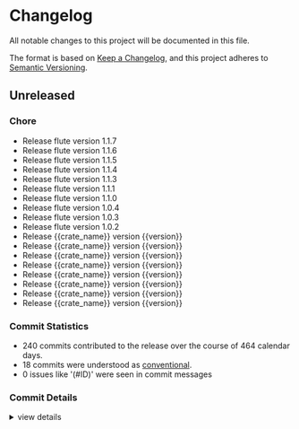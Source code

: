 # Changelog

All notable changes to this project will be documented in this file.

The format is based on [Keep a Changelog](https://keepachangelog.com/en/1.0.0/),
and this project adheres to [Semantic Versioning](https://semver.org/spec/v2.0.0.html).

## Unreleased

### Chore

 - <csr-id-14bd095a9f1f9e48e565e01781897741599e7ff5/> Release flute version 1.1.7
 - <csr-id-8e9263bcb7f92b27e63ecf270f28cc3534ac04a8/> Release flute version 1.1.6
 - <csr-id-17a085017d754128958d708c2b5a8e6f24bad4ca/> Release flute version 1.1.5
 - <csr-id-d676b05a14b6817d023f5ae61e5f83b8f5a13c00/> Release flute version 1.1.4
 - <csr-id-546ee5ae76b5ebb661b4db29c5a58458b0c663d7/> Release flute version 1.1.3
 - <csr-id-b9362271956991c2cce617ddfc3cccd394b20c90/> Release flute version 1.1.1
 - <csr-id-aa99ae6ab25c54ec71b3d5dae67b362b2212e191/> Release flute version 1.1.0
 - <csr-id-82246ab5a3c396b460842e2c4c7cf64610cc9a9e/> Release flute version 1.0.4
 - <csr-id-5990ecbea3c0c5d0c1b0e3712f981a05e25435a7/> Release flute version 1.0.3
 - <csr-id-c12f73094a909c7fc9f16bfd9365ba230acb2984/> Release flute version 1.0.2
 - <csr-id-4c9f024f3331c3a09b94f4264259338bbbb023ab/> Release {{crate_name}} version {{version}}
 - <csr-id-5d082392ae2f7daecd6abd913a93bd97abb5eef4/> Release {{crate_name}} version {{version}}
 - <csr-id-2714bf48117c907cebe5af39d81e40b8445e5ce3/> Release {{crate_name}} version {{version}}
 - <csr-id-59e59ef9e48cbd415bec75a8164ef348ea393d21/> Release {{crate_name}} version {{version}}
 - <csr-id-7d2a059290b8914f1004ac6253b7d1c5532a7686/> Release {{crate_name}} version {{version}}
 - <csr-id-40b082d9cda70b1aa3638dfff55d73e9eea2738e/> Release {{crate_name}} version {{version}}
 - <csr-id-2c751f136b73bafa780846cd534fbb846074f189/> Release {{crate_name}} version {{version}}
 - <csr-id-d07ab4a9d81c6cbe376ed9acdcafd0536ae5b588/> Release {{crate_name}} version {{version}}

### Commit Statistics

<csr-read-only-do-not-edit/>

 - 240 commits contributed to the release over the course of 464 calendar days.
 - 18 commits were understood as [conventional](https://www.conventionalcommits.org).
 - 0 issues like '(#ID)' were seen in commit messages

### Commit Details

<csr-read-only-do-not-edit/>

<details><summary>view details</summary>

 * **Uncategorized**
    - Create release ([`561d358`](https://github.com/ypo/flute/commit/561d358e74bf7f5d90637e93e2f9a0887ce3b49b))
    - Fix action name ([`301578e`](https://github.com/ypo/flute/commit/301578e9b5860e545405ad0b2ba008fcfdeaa576))
    - Create release action ([`1e1e16b`](https://github.com/ypo/flute/commit/1e1e16bd2ff2f1c22ed39f72b64a607b30e6af51))
    - Move to Raptorq 2.0 WARNING: encoding packets generated with raptorq < 2.0 cannot be decoded by the new version and vice-versa. ([`ec78606`](https://github.com/ypo/flute/commit/ec78606126bb104ebb04c56cd7f7734f8a30bfc2))
    - Merge pull request #21 from ypo/release/flute/1.1.7 ([`0ae476f`](https://github.com/ypo/flute/commit/0ae476f6f9386f38420881fc5b97aa5042d83605))
    - Release flute version 1.1.7 ([`14bd095`](https://github.com/ypo/flute/commit/14bd095a9f1f9e48e565e01781897741599e7ff5))
    - Fix nb_transfers missing ([`50c9203`](https://github.com/ypo/flute/commit/50c920345f0136db8ed8883f2bd87becfe01b3a2))
    - Check if there is an FDT waiting in the queue before checking if the current is expired ([`5f6c9a1`](https://github.com/ypo/flute/commit/5f6c9a1321c8ed49e4e39a75680ff785b2d0a6d5))
    - API Documentation ([`695806c`](https://github.com/ypo/flute/commit/695806c5d25af35fbd2f0dfec905474ae0d806c9))
    - Update README ([`a8f138f`](https://github.com/ypo/flute/commit/a8f138f0d32d7614af273f7c0b9de32a071abe52))
    - Merge branch 'main' of github.com:ypo/flute ([`b12de62`](https://github.com/ypo/flute/commit/b12de6272bcfabd9c22be5b4e02aa759cca91b8f))
    - Improve documentation ([`9a3f16b`](https://github.com/ypo/flute/commit/9a3f16b7eb69235c120b7c14302532658fb965ad))
    - Merge pull request #20 from ypo/release/flute/1.1.6 ([`c659a8f`](https://github.com/ypo/flute/commit/c659a8f55b5b298b8c26d91801bcab0497034540))
    - Release flute version 1.1.6 ([`8e9263b`](https://github.com/ypo/flute/commit/8e9263bcb7f92b27e63ecf270f28cc3534ac04a8))
    - Update pkg version ([`d4b122c`](https://github.com/ypo/flute/commit/d4b122c04a1ae033350dca216474d2e9b09526b6))
    - Update pkg version ([`9ba6b6f`](https://github.com/ypo/flute/commit/9ba6b6f53e1e14a2727c16e9e8aaec5f01d663b6))
    - Possibility to limit the amount of memory allocated to receive an object ([`43127dd`](https://github.com/ypo/flute/commit/43127dd67e555568787ec4dba2be573ca791c18a))
    - Replace assert! with debug_assert ([`98b5db7`](https://github.com/ypo/flute/commit/98b5db7811808c71135529cba95e66cf25c2a94a))
    - Merge branch 'main' of github.com:ypo/flute ([`d49d68c`](https://github.com/ypo/flute/commit/d49d68c8bdfea566e1fdbbddcc645b1662135687))
    - Fix workflows ([`bae5d43`](https://github.com/ypo/flute/commit/bae5d43bad49d521541b66f940984b591708283e))
    - Merge pull request #19 from ypo/release/flute/1.1.5 ([`89b24ad`](https://github.com/ypo/flute/commit/89b24ad67f9ca4da9f73e0b3bb0e510b989c1270))
    - Release flute version 1.1.5 ([`17a0850`](https://github.com/ypo/flute/commit/17a085017d754128958d708c2b5a8e6f24bad4ca))
    - Expose LCT Header to python ([`c3ed23e`](https://github.com/ypo/flute/commit/c3ed23ec553fed3bd91319de1b370b7fc56ba8ba))
    - Fix rust workglow ([`e6eae11`](https://github.com/ypo/flute/commit/e6eae11f4d1c99a24ad59d8c75281fb1cd23284e))
    - Get_type is unused ([`34f05f4`](https://github.com/ypo/flute/commit/34f05f49cbf24a9b48344b95635aa8b2a92ead65))
    - Call apt update before install ([`f85338e`](https://github.com/ypo/flute/commit/f85338e4602a293ce69516fea144239ef00a2a77))
    - Merge branch 'main' of github.com:ypo/flute ([`d944d3e`](https://github.com/ypo/flute/commit/d944d3ebab516d0b1e4d1e2ec3acf6739c005474))
    - Expose ALC + LCT Core function to API ([`80eb877`](https://github.com/ypo/flute/commit/80eb877be08c8fc8caf71b59eeb90e4ab07c38e7))
    - Improve received object cache ([`6274fb1`](https://github.com/ypo/flute/commit/6274fb1bfb0f3d85ce2bdee33cc98c8ce9435b8e))
    - Fix remove object from FDT ([`fac9061`](https://github.com/ypo/flute/commit/fac90615be1023a03f6a1870a5f82be784b67a93))
    - Merge pull request #18 from ypo/release/flute/1.1.4 ([`5930471`](https://github.com/ypo/flute/commit/59304718b4eb0873f9fe9c4bcfbb12e108e20dba))
    - Add priority queue test ([`c5bc559`](https://github.com/ypo/flute/commit/c5bc559907b4b39cbce325eeabf2336a39b9fde6))
    - Release flute version 1.1.4 ([`d676b05`](https://github.com/ypo/flute/commit/d676b05a14b6817d023f5ae61e5f83b8f5a13c00))
    - Fix example from documentation ([`5eb5842`](https://github.com/ypo/flute/commit/5eb5842e57ba86a6f406e915a4e2a757094b30f1))
    - Fix code block in README ([`cfe09cd`](https://github.com/ypo/flute/commit/cfe09cdf673f189320a9062c111dbbe3ca219f8e))
    - Update README ([`f43d0fa`](https://github.com/ypo/flute/commit/f43d0fa39ea7316427cfed31f9bd59be1a8138db))
    - Merge branch 'main' of github.com:ypo/flute ([`ab174f8`](https://github.com/ypo/flute/commit/ab174f8e4c590786847642d203cf4aa30e05c72e))
    - Add file into priority queues ([`ad605a5`](https://github.com/ypo/flute/commit/ad605a585afd6d9a1d766875a13a43d5b6b60767))
    - Merge pull request #17 from ypo/release/flute/1.1.3 ([`c4e9015`](https://github.com/ypo/flute/commit/c4e9015364cece0ec6aab2d84614b0be393d3438))
    - Release flute version 1.1.3 ([`546ee5a`](https://github.com/ypo/flute/commit/546ee5ae76b5ebb661b4db29c5a58458b0c663d7))
    - Support File large transfer without storing in RAM, API to get list of objects in FDT, provide MD5 in Object Writer ([`329ebeb`](https://github.com/ypo/flute/commit/329ebeb6ee9ff1575ca131d861de3121fb5c52d9))
    - Check ptr ([`72e48b5`](https://github.com/ypo/flute/commit/72e48b5669d4f60a45963d7aff360936f3b7b26f))
    - Udpate README ([`456f35e`](https://github.com/ypo/flute/commit/456f35e918ccf7f0aa75d8c81e57399ce8899167))
    - Update pkg version ([`e0d79a5`](https://github.com/ypo/flute/commit/e0d79a5792312553afa9f7b3b507da400c6c6655))
    - Update README ([`5eed052`](https://github.com/ypo/flute/commit/5eed052eb9f7e9ec9666b8d81e2a49816f660286))
    - Merge pull request #15 from ypo/release/flute/1.1.1 ([`d8cd879`](https://github.com/ypo/flute/commit/d8cd879cb7a2129e3e423fc49884572f25ef31e3))
    - Release flute version 1.1.1 ([`b936227`](https://github.com/ypo/flute/commit/b9362271956991c2cce617ddfc3cccd394b20c90))
    - Merge branch 'main' of github.com:ypo/flute ([`75fe68a`](https://github.com/ypo/flute/commit/75fe68a78a4dbd65a3fc23db8c1920938d4fcbca))
    - API to convert FDT to xml ([`0680c5b`](https://github.com/ypo/flute/commit/0680c5b52a0d4f0fef5fd14490a99b42666dd93d))
    - Fix FDT namespace ([`14a18a5`](https://github.com/ypo/flute/commit/14a18a5e314c73bbda84f2b1b83b371417ab5cca))
    - Merge pull request #14 from ypo/release/flute/1.1.0 ([`9fd7e57`](https://github.com/ypo/flute/commit/9fd7e57eefce3418b50998f4e25007bbdcea6e0e))
    - Release flute version 1.1.0 ([`aa99ae6`](https://github.com/ypo/flute/commit/aa99ae6ab25c54ec71b3d5dae67b362b2212e191))
    - Install libxml2-utils in workflow ([`3bb9771`](https://github.com/ypo/flute/commit/3bb9771927a0235a9c166c22a5d8208d0af54165))
    - Fix sudo not found ([`165ba3f`](https://github.com/ypo/flute/commit/165ba3f0c31ab5b264f46fea1e5e0d7863b12ed7))
    - Install libxml2-utils in workflow ([`7ca9954`](https://github.com/ypo/flute/commit/7ca995431261bda346551e5525cc8bb54858d06a))
    - Install libxml2-utils in workflow ([`9ac8094`](https://github.com/ypo/flute/commit/9ac809488130bcd6490fc21b4d7df8b5ae0fba23))
    - Disable windows build ([`bcb3e4b`](https://github.com/ypo/flute/commit/bcb3e4b0ee27172b94f33318ab276118ca1bec7e))
    - Move UDPEndpoint to core, re-write scheme-specific structure, add new configuration options ([`0ea7179`](https://github.com/ypo/flute/commit/0ea717957e39908027767cf5978678179ca88c3d))
    - Merge branch 'main' of github.com:ypo/flute ([`842a3d4`](https://github.com/ypo/flute/commit/842a3d400deceef233c51261aac6bdd936cb38be))
    - Opentelemetry feature ([`b04e46e`](https://github.com/ypo/flute/commit/b04e46e2c15f03896fd8eb8f56dea1a0934b8335))
    - Cache multiple FDTs ([`9bcf5f6`](https://github.com/ypo/flute/commit/9bcf5f6729bac9b9145f951cd69f42f237c84937))
    - Merge pull request #13 from ypo/release/flute/1.0.4 ([`9d932ab`](https://github.com/ypo/flute/commit/9d932abc282546709b07c14cdac250b18c49fa91))
    - Release flute version 1.0.4 ([`82246ab`](https://github.com/ypo/flute/commit/82246ab5a3c396b460842e2c4c7cf64610cc9a9e))
    - Clarification in python example #12 ([`cb1d502`](https://github.com/ypo/flute/commit/cb1d502ae76a2fdfdc1f8a7e67f805357d6d1fc2))
    - Update FDT schema based on 3GPP TS 26.346 release 17 ([`a9749d7`](https://github.com/ypo/flute/commit/a9749d7fc320d54590238c3bd9a784108624dfa1))
    - Merge branch 'main' of github.com:ypo/flute ([`293cd90`](https://github.com/ypo/flute/commit/293cd90947a65ba65c2935e93f840b9ed8966d03))
    - Fix Python example #12 ([`c049211`](https://github.com/ypo/flute/commit/c049211e768cee1cfead5f86d462c7380e64a4e7))
    - Merge pull request #11 from ypo/release/flute/1.0.3 ([`7e77316`](https://github.com/ypo/flute/commit/7e77316cce906ba739f481ad780e61999fceadd0))
    - Release flute version 1.0.3 ([`5990ecb`](https://github.com/ypo/flute/commit/5990ecbea3c0c5d0c1b0e3712f981a05e25435a7))
    - Disable windows build ([`8e318c1`](https://github.com/ypo/flute/commit/8e318c1d04b7c51353624f1602a79bea38db9583))
    - Stop the FLUTE session when a close-session packet is received ([`398b940`](https://github.com/ypo/flute/commit/398b940cc99f0af223aec3e18b076cd5646f4be7))
    - Config paramters for the TOI ([`3a8f053`](https://github.com/ypo/flute/commit/3a8f0537a94157cdf71ab8957094d28890651102))
    - Export missing core functions ([`f310797`](https://github.com/ypo/flute/commit/f310797f8d5302fc008a04763509e5529d470fa4))
    - Fix invalid value 'Xml' ([`cb599ee`](https://github.com/ypo/flute/commit/cb599eeb0e2aaaab8b165acc8a02571ce050c2e7))
    - Fix session close flag ([`126725e`](https://github.com/ypo/flute/commit/126725e2e589de8e74622973cbeaffddf0bfd040))
    - Merge pull request #10 from ypo/release/flute/1.0.2 ([`2534522`](https://github.com/ypo/flute/commit/253452203d085927c8accc89b076cdad46182616))
    - Release flute version 1.0.2 ([`c12f730`](https://github.com/ypo/flute/commit/c12f73094a909c7fc9f16bfd9365ba230acb2984))
    - X86 not supported ([`17b6e32`](https://github.com/ypo/flute/commit/17b6e3225078eea54065aae3b397b250bd418064))
    - Windows release #9 ([`babef90`](https://github.com/ypo/flute/commit/babef907f742b0b1706af59eea8425190d01c40d))
    - Fix FDT ID mask ([`61fc0ee`](https://github.com/ypo/flute/commit/61fc0ee1c26bdadc583ea5ce93ccaaf8bf1c2964))
    - Linux release for others python versions #9 ([`02a5e0c`](https://github.com/ypo/flute/commit/02a5e0c34f471c8dcb551c786e72246ece1c8e92))
    - Merge pull request #8 from ypo/release/flute/1.0.1 ([`8cb14cb`](https://github.com/ypo/flute/commit/8cb14cb5d31893afb0c89909ad01e50b41d6c36a))
    - Release {{crate_name}} version {{version}} ([`4c9f024`](https://github.com/ypo/flute/commit/4c9f024f3331c3a09b94f4264259338bbbb023ab))
    - Merge branch 'main' of github.com:ypo/flute ([`6be6265`](https://github.com/ypo/flute/commit/6be6265f9fab37f9d5d5cc742517364dc636a19b))
    - Use FIFO instead of vector to store objects in the FDT ([`f9553ab`](https://github.com/ypo/flute/commit/f9553abb4864ed0d3a5f810bb0a72c2481456d43))
    - Fix 16bit  mask ([`263ae9c`](https://github.com/ypo/flute/commit/263ae9c2370f113932e3e4c8414b089289f99f40))
    - Merge pull request #7 from ypo/release/flute/1.0.0 ([`fcb9736`](https://github.com/ypo/flute/commit/fcb9736e435c97b5a4f8fdd37114217dc3ca4b3b))
    - Release {{crate_name}} version {{version}} ([`5d08239`](https://github.com/ypo/flute/commit/5d082392ae2f7daecd6abd913a93bd97abb5eef4))
    - Move to pyo3 0.19 ([`8bd6168`](https://github.com/ypo/flute/commit/8bd616832e0c091befe25f6e717575276202e2ea))
    - Fix python tests ([`db0fba4`](https://github.com/ypo/flute/commit/db0fba4b835ee9daa792719f8889dca24d59564c))
    - Prepare for version 1.0 ([`0e4049a`](https://github.com/ypo/flute/commit/0e4049a55aaef7cf691d36bfb9adfdfcb570e998))
    - Fix Sender Current Time ([`9a2bf89`](https://github.com/ypo/flute/commit/9a2bf89b10b046247b40ba50808a923892af5d80))
    - Merge pull request #6 from ypo/release/flute/0.7.1 ([`1cfb984`](https://github.com/ypo/flute/commit/1cfb984f0365065798c024ceb1a2cc4332ef12cf))
    - Release {{crate_name}} version {{version}} ([`2714bf4`](https://github.com/ypo/flute/commit/2714bf48117c907cebe5af39d81e40b8445e5ce3))
    - Make xsi optional ([`d91c805`](https://github.com/ypo/flute/commit/d91c8055ff3fb5cc5257f0177f41927f035609b7))
    - Use content-length if transfer-length is not defined ([`f5b74d3`](https://github.com/ypo/flute/commit/f5b74d329f990c22865f2344b945eab98dad58dd))
    - Fix get lct ext ([`c7b38be`](https://github.com/ypo/flute/commit/c7b38bec37d25f556feaf17d146e635d7dabfff2))
    - Merge pull request #5 from ypo/release/flute/0.7.0 ([`2076160`](https://github.com/ypo/flute/commit/2076160ccbd1cc369c26627ad5b1f234debf76b2))
    - Release {{crate_name}} version {{version}} ([`59e59ef`](https://github.com/ypo/flute/commit/59e59ef9e48cbd415bec75a8164ef348ea393d21))
    - Update README ([`c5b39e6`](https://github.com/ypo/flute/commit/c5b39e6dc52ffa3af46dc52c45ce2e8e623a47df))
    - Raptor code versioné ([`0607bba`](https://github.com/ypo/flute/commit/0607bba5259e6643e47b8894cbc00a631a4da234))
    - Raptor FEC ([`c6f7ab7`](https://github.com/ypo/flute/commit/c6f7ab7f4773416b4aeb7904a1c9be2dd34b3feb))
    - Fix link ([`17043f8`](https://github.com/ypo/flute/commit/17043f817a0b17db4b1a2dca2ae9fb643e28f460))
    - Add Raptor FEC ([`d177acc`](https://github.com/ypo/flute/commit/d177acc7e80b67cff3fef92fc74b04c4b6d531d0))
    - FEC Decoder ([`4264809`](https://github.com/ypo/flute/commit/4264809d6eb7d66b95b52773f893c9aa59f4333e))
    - Merge pull request #4 from ypo/release/flute/0.6.0 ([`bc87f01`](https://github.com/ypo/flute/commit/bc87f015c5e9286345f8f956dcec9e3b5e80a671))
    - Release {{crate_name}} version {{version}} ([`7d2a059`](https://github.com/ypo/flute/commit/7d2a059290b8914f1004ac6253b7d1c5532a7686))
    - Update readme ([`c6ac0f9`](https://github.com/ypo/flute/commit/c6ac0f901fecb080f9cb5168c8cc5cfd5f5e89ad))
    - Re-architecture src ([`776d389`](https://github.com/ypo/flute/commit/776d389025928a07f63e516ab3a533abd4348715))
    - Test the transmission with different FEC parameter for FDT and Object ([`a50b1f7`](https://github.com/ypo/flute/commit/a50b1f7f7550c11513c0cb6caa0713a5ae7fbd3d))
    - Transfer and Receive empty files ([`762f9a7`](https://github.com/ypo/flute/commit/762f9a7dbab42bc41ee87a5acce9297aa4c11802))
    - Ringbuffer unittest coverage ([`7e1a59e`](https://github.com/ypo/flute/commit/7e1a59e0ef6f31915a2759153f70479df275dd1e))
    - Update readme ([`8a50d47`](https://github.com/ypo/flute/commit/8a50d4776fc144c9b1ecc6f9476273ab17e8eefa))
    - Ring buffer unit tests ([`9d8cf18`](https://github.com/ypo/flute/commit/9d8cf1877759cd370b5859edd736d1e781f581b4))
    - Coverage CI ([`c5a3d72`](https://github.com/ypo/flute/commit/c5a3d72e03cf27f45bf260b273eb7a969b690abf))
    - Merge branch 'main' of github.com:ypo/flute ([`bb84fdb`](https://github.com/ypo/flute/commit/bb84fdbe3737af9c2b5e7abf811f25e4c55376bf))
    - Add coverage CI ([`36d8a4d`](https://github.com/ypo/flute/commit/36d8a4d4f1503228eb1ad444e13fba4fcd4d479f))
    - Merge pull request #3 from ypo/release/flute/0.5.0 ([`cf3e389`](https://github.com/ypo/flute/commit/cf3e3892636afb3d24bb1d1891beea38f2523ebf))
    - Release {{crate_name}} version {{version}} ([`40b082d`](https://github.com/ypo/flute/commit/40b082d9cda70b1aa3638dfff55d73e9eea2738e))
    - Update README ([`b8ef72c`](https://github.com/ypo/flute/commit/b8ef72c33ebe2df73114351abe6168006bf539bb))
    - Tranfer with FEC + Inband/Outband FTI ([`8570292`](https://github.com/ypo/flute/commit/8570292e4b1b3bc09e3ec5f8130fcc3d0fe696c7))
    - Test RaptorQ encoder/decoder ([`5ae0922`](https://github.com/ypo/flute/commit/5ae09225d785e2275dc72655ab86ac1ed9a1a1db))
    - Encoding blocks using RaptorQ FEC ([`076e649`](https://github.com/ypo/flute/commit/076e649e3a35044b9c478eba9200dd87edac3d86))
    - Move flute tests to tests folder ([`5cc7629`](https://github.com/ypo/flute/commit/5cc7629a93c081b6ef9afd1768e2f7da3d88bd58))
    - RaptorQ FEC ([`0b8afdc`](https://github.com/ypo/flute/commit/0b8afdcf0ae76b6da528cd2f58ae3f53f902f0f8))
    - Pypi badge ([`0c9d42a`](https://github.com/ypo/flute/commit/0c9d42aa6d714e1857d3322fb18bd7c44fe347fa))
    - Python API + readme ([`739fed7`](https://github.com/ypo/flute/commit/739fed75edad1473efa5e25bbacf2614c33ea21e))
    - Update base64 crate ([`fb2f7cc`](https://github.com/ypo/flute/commit/fb2f7cc4093bf4b142ee6f8f4e27714dc9005543))
    - Merge pull request #2 from ypo/release/flute/0.4.4 ([`f981a50`](https://github.com/ypo/flute/commit/f981a501b2590a6dcfd5ed1532b82504681d37b1))
    - Release {{crate_name}} version {{version}} ([`2c751f1`](https://github.com/ypo/flute/commit/2c751f136b73bafa780846cd534fbb846074f189))
    - Merge branch 'main' of github.com:ypo/flute ([`3688ca9`](https://github.com/ypo/flute/commit/3688ca91f8180bd66bb4bfead6499d4644eb77f6))
    - Use default cargo release template ([`187a95f`](https://github.com/ypo/flute/commit/187a95f4910f858f07bf33fcb267123a033252b8))
    - Merge pull request #1 from ypo/release/flute/0.4.3 ([`6b58959`](https://github.com/ypo/flute/commit/6b589594bef754e225e0c14dc276c415341b93a5))
    - Release {{crate_name}} version {{version}} ([`d07ab4a`](https://github.com/ypo/flute/commit/d07ab4a9d81c6cbe376ed9acdcafd0536ae5b588))
    - Create PR workflow ([`810b5cf`](https://github.com/ypo/flute/commit/810b5cfa8f6ee216b5883fe0df5d529fb917cee3))
    - Fix cargo login args ([`02828b5`](https://github.com/ypo/flute/commit/02828b5f5ae17b91b9f5886dab2c1d12bb3f749e))
    - Publish to crates.io ([`947d426`](https://github.com/ypo/flute/commit/947d42652ff0ffb6cc3916ec07d481ebec3f6e4f))
    - Rename pyproject to flute-alc ([`7f6a14d`](https://github.com/ypo/flute/commit/7f6a14d23c4603e29c5c7dafd4859d089851dac8))
    - Set production environment ([`82e07ac`](https://github.com/ypo/flute/commit/82e07acd16e63ff05d5a567fd17fb23e6e94f122))
    - Python version ([`f2b0874`](https://github.com/ypo/flute/commit/f2b0874aacb61d301efd86490e0577583d5cf563))
    - Set version 0.4.2 ([`7a05a09`](https://github.com/ypo/flute/commit/7a05a0927d01185c607d9b7e29a46cd0dc6fe661))
    - No event to trigger this workflow ([`2798a68`](https://github.com/ypo/flute/commit/2798a680d8a75f2c2e93f05eb117098b5c58d6f3))
    - No event to trigger this workflow ([`ac9671d`](https://github.com/ypo/flute/commit/ac9671d1e7ec18bd3e5a90657363206c6679a993))
    - Pypi workflow ([`8fba661`](https://github.com/ypo/flute/commit/8fba66118b0a806a0ac17e0fc23861ff0349fb1e))
    - Remove objects from FDT ([`2f917d6`](https://github.com/ypo/flute/commit/2f917d6ae778c40e440b25f50def8bc2206c3a02))
    - Python unittest ([`ed3cbbd`](https://github.com/ypo/flute/commit/ed3cbbd79a5ed0ff9cca7db7f9e5a43e56a72ceb))
    - Update README ([`052be3e`](https://github.com/ypo/flute/commit/052be3ef492d71937a13035e55f5faddcafc36ac))
    - Python workflow ([`e895a77`](https://github.com/ypo/flute/commit/e895a773958c4283a541245b45e83ba2305a2e30))
    - Use actions-rs Action ([`439a580`](https://github.com/ypo/flute/commit/439a580f574472a44e697f8a15586ce5d424616c))
    - Test python workflow ([`14f8290`](https://github.com/ypo/flute/commit/14f8290858c85e5b763ab33fd0acfba9e935339c))
    - Set version 0.4.1 ([`0b34c94`](https://github.com/ypo/flute/commit/0b34c94d8a661a774df47dfb0395767013ffd8cd))
    - Fix links ([`f8193c4`](https://github.com/ypo/flute/commit/f8193c472c5b24a198ab9c62034b295d7e3bef58))
    - Set version 0.4.0 ([`48e76f3`](https://github.com/ypo/flute/commit/48e76f3461a54f77c35819660380dc97b55cdeaa))
    - Add badges ([`c66d7a9`](https://github.com/ypo/flute/commit/c66d7a92333778c0fd036a9a4d91ef69e633a930))
    - Select rust toolchain ([`a43a1ac`](https://github.com/ypo/flute/commit/a43a1ac4c1c43a10a8d834f74dbb18292767416a))
    - Create rust.yml ([`3c91101`](https://github.com/ypo/flute/commit/3c911019c13f19696755ac7c0501ec1ee9c0859f))
    - Add badges ([`5b338a6`](https://github.com/ypo/flute/commit/5b338a6d8e43af074046f0d27d87e0b9da89445a))
    - Python bindings for flute receiver ([`6318a52`](https://github.com/ypo/flute/commit/6318a527970d39b40bb4367a612d54a60b2b983d))
    - FLUTE Receiver python bindings ([`7f0f5ac`](https://github.com/ypo/flute/commit/7f0f5ac08278b45cefbe5ca697e7be7a99ae0b8e))
    - Python bindings for FLUTE sender ([`0a0ead7`](https://github.com/ypo/flute/commit/0a0ead744c2b45698e05b33c70882036d93f3257))
    - Python bindings ([`0d243eb`](https://github.com/ypo/flute/commit/0d243ebf300d7c4f63916c9792f492737e9cec1f))
    - Install maturin ([`3941e00`](https://github.com/ypo/flute/commit/3941e006d5a468dbc9a5c38a7b6d194259d99dc2))
    - Add Makefile to build python module ([`f183b9b`](https://github.com/ypo/flute/commit/f183b9b51ae48e4ecbcac293bd9ac722f6b240ce))
    - Start adding python bindings ([`f1515db`](https://github.com/ypo/flute/commit/f1515db8c4fa989e4089ad1c7b1b865d31d9ae86))
    - Set version 0.3.3 ([`9edd4b7`](https://github.com/ypo/flute/commit/9edd4b771d57feb69cb6f7437d81141a0c1d3d22))
    - Pass metadata to object writer ([`e8c1ec3`](https://github.com/ypo/flute/commit/e8c1ec3c331b61756c8f20a103bf030532a8c87b))
    - Set version 0.3.2 ([`5405f9d`](https://github.com/ypo/flute/commit/5405f9de150e13f2036c2bebdc2bf16ad442771a))
    - Update readme ([`c1370a5`](https://github.com/ypo/flute/commit/c1370a5df1863301728393cc24166406a8855dc4))
    - Improve documentation ([`6816ed1`](https://github.com/ypo/flute/commit/6816ed1535ba9cef1142e109c76736843b380b83))
    - .gitignore ([`e779f39`](https://github.com/ypo/flute/commit/e779f3995c5f915e4a133408632a719e9f2813c5))
    - Update readme ([`71a1be2`](https://github.com/ypo/flute/commit/71a1be2b7df47cdb2c16d444ca97b545a6f1213c))
    - Set version 0.3.1 ([`422202e`](https://github.com/ypo/flute/commit/422202efa6a482167594c80700a6a9ebd015e4cf))
    - Remove unused dependency ([`e2def6d`](https://github.com/ypo/flute/commit/e2def6d86ea8987c339c0a152e840faa036fd6b0))
    - Improve error message ([`dbd916d`](https://github.com/ypo/flute/commit/dbd916d1560bd4d4a0710f23cd27abaf7d1c425f))
    - Return an error if the object transfer length is bigger than the max ([`1238974`](https://github.com/ypo/flute/commit/1238974d2b66f6dbd36aeff0e635320e0a00a4c0))
    - Build Oti for FEC ([`311fd54`](https://github.com/ypo/flute/commit/311fd54e0890e281faddab9c691c5f650651343a))
    - Start implementation of RaptorQ ([`6fc8ac9`](https://github.com/ypo/flute/commit/6fc8ac97005016333fef4e72ef87cad50f20c30e))
    - ALC FEC encode/decode ([`1484337`](https://github.com/ypo/flute/commit/14843373e1531da2ac07a111adff41e7c4bdadf0))
    - Improve documentation ([`92822bc`](https://github.com/ypo/flute/commit/92822bc335c2615136172f324fdf234868296e33))
    - Keep only the latest complete FDT ([`63285b1`](https://github.com/ypo/flute/commit/63285b1bfb8bae8363763875f0feaf7390c0498d))
    - Replace &Vec<..> with &[..] ([`429ace0`](https://github.com/ypo/flute/commit/429ace0c92247ce2c28809f7e2198f0237060a8b))
    - Version 0.3.0 ([`f08545c`](https://github.com/ypo/flute/commit/f08545ca83914481747a59ac7f9628b9991fb23a))
    - Update readme ([`2898dbf`](https://github.com/ypo/flute/commit/2898dbf344b650aa5e6260d7fc004688bf4da3f5))
    - Add no multiplexing test ([`50f7e85`](https://github.com/ypo/flute/commit/50f7e85344d1a1132f4bef3c46141fbdf6ce486d))
    - Documentation ([`a3f88ac`](https://github.com/ypo/flute/commit/a3f88acff55b13d0278525789a39f862197847e9))
    - Multiplex params ([`a6724c5`](https://github.com/ypo/flute/commit/a6724c51fadb7637e17fe1c747f7bb8e3208fc86))
    - Update readme ([`80c57e8`](https://github.com/ypo/flute/commit/80c57e8c90b4136a1be82dbb825502324e6a909e))
    - Parse Reed solomon GF m ([`d02d2fb`](https://github.com/ypo/flute/commit/d02d2fba12d663aa02e65fa21e49c476dfc1ca1e))
    - Avoid copy when converting bytes to integer ([`276310c`](https://github.com/ypo/flute/commit/276310c325ba841c981340f34e0438b6507e47f7))
    - Publish again the FDT if the current FDT is expired ([`530b3c6`](https://github.com/ypo/flute/commit/530b3c610c5285c129c1f311a70ade744fabd51a))
    - Version 0.2.2 ([`0254ea0`](https://github.com/ypo/flute/commit/0254ea06709bb5d770ee8a6cd8234beb6339f687))
    - Merge branch 'main' of github.com:ypo/flute ([`fb30e53`](https://github.com/ypo/flute/commit/fb30e5303736be22c085b9ecadbc5a36d4560d08))
    - Pass SystemTime as argument, test FDT expiration ([`b44e3de`](https://github.com/ypo/flute/commit/b44e3deebf705da47ae6b0f8648c07051679626c))
    - Pass SystemTime as argument, test FDT expiration ([`f750e67`](https://github.com/ypo/flute/commit/f750e67b7057e626735bb222e4f444fce4a97ab5))
    - Set version 0.2.1 ([`5dde9bf`](https://github.com/ypo/flute/commit/5dde9bf507cccb19da487f2ac879234a4e4b33cd))
    - Fix doc issue ([`674e399`](https://github.com/ypo/flute/commit/674e39931e9b581ab67e71bff1d72654eaa56f3b))
    - Configure FDT expires param ([`0ec6dfa`](https://github.com/ypo/flute/commit/0ec6dfad0ca0e50df272f00d30ee736c8c0e270c))
    - Check FDT expires ([`bf02633`](https://github.com/ypo/flute/commit/bf02633edfde8412c99b77cd0e90a76ba06ba788))
    - Set version 0.2 ([`a02fe6a`](https://github.com/ypo/flute/commit/a02fe6abdee74a12bfe8679495e604c5f02a3a2a))
    - Encode/decode sender current time inside ALC/LCT packets of the FDT ([`032756d`](https://github.com/ypo/flute/commit/032756dd7acf8b58d27b251ab4885d3e94340133))
    - Update documentation ([`8736a17`](https://github.com/ypo/flute/commit/8736a17da28216d3201f24f879bacde3f769b72a))
    - Update readme ([`6be66bf`](https://github.com/ypo/flute/commit/6be66bf68865daf1dfd367f3f3c7e83d14ef542e))
    - Improve documentation ([`2dcbb69`](https://github.com/ypo/flute/commit/2dcbb693e1f824b1c8c81485d7c0f0c71eb4bc94))
    - Update gitignore ([`d53df46`](https://github.com/ypo/flute/commit/d53df461c581d0259b2cd33d1687c89bb0ca20c3))
    - Rename CENC and EXT to Cenc and Ext ([`5c8ef56`](https://github.com/ypo/flute/commit/5c8ef56a32c400e40b3063c601a4bb58ff42cef5))
    - Documentation ([`32836c5`](https://github.com/ypo/flute/commit/32836c577f7efdd650a05d89a8528096ffd2aa22))
    - Generate README with cargo ([`6fea893`](https://github.com/ypo/flute/commit/6fea893e32e9b79d1c20a9e6d7855d2bde6006bc))
    - Add documentation and examples ([`fef1ed4`](https://github.com/ypo/flute/commit/fef1ed4bc88d4c47198a6dcc1081970a0dd3273b))
    - Fix object should be constructed even if close_object flag is set ([`3fd36c9`](https://github.com/ypo/flute/commit/3fd36c96b7606123cd94bed15ec8b95b9fd7be2b))
    - Cleanup FLUTE Receiver session and objects ([`2b2ca1e`](https://github.com/ypo/flute/commit/2b2ca1e47b61d08f964b420845a49cc034d4d002))
    - Add FLUTE receiver from multicast example ([`fc0a853`](https://github.com/ypo/flute/commit/fc0a853e964b865f691037a1950f30c9e99b67ee))
    - FLUTE Sender example ([`ba33c61`](https://github.com/ypo/flute/commit/ba33c61686902888b0b6e828767cd4797594007d))
    - Rename ObjectWriter to FluteWriter ([`be91d72`](https://github.com/ypo/flute/commit/be91d726f36a363888b55ea5a530f7de655c6e73))
    - Check MD5 sum after reception ([`ecb1117`](https://github.com/ypo/flute/commit/ecb1117fb3105126ca46d2d0f5d461809957ca82))
    - Support CENC encode/decode ([`b7a6fdf`](https://github.com/ypo/flute/commit/b7a6fdfd68d951fb1fb1b0cbb542530b0f63a604))
    - Set public modules ([`ea86f47`](https://github.com/ypo/flute/commit/ea86f4731f2f9b188a3ce372ad2d0573c63c4342))
    - Add doc ([`876d930`](https://github.com/ypo/flute/commit/876d930457a31f46e84681dfc48230987e7c75e9))
    - CENC implementation ([`dd0f2ab`](https://github.com/ypo/flute/commit/dd0f2abd50820022027b31055a53d4c4898b9345))
    - Remove object after being completed ([`1ad17c9`](https://github.com/ypo/flute/commit/1ad17c9a2019eca519184dd49581c9cb7cbdf0c8))
    - Push pkt store in the cache after the reception of the OTI ([`3fc6aa6`](https://github.com/ypo/flute/commit/3fc6aa6306ad164ff80881e0d4dd4a2162dfbc89))
    - Update readme ([`8c92676`](https://github.com/ypo/flute/commit/8c92676036cd9fb132fc6ee38e7ab3084a5934f8))
    - Add Reed Solomon FEC ([`0918031`](https://github.com/ypo/flute/commit/0918031a19a8f7c7f7a81f8493139af3ef331664))
    - Remove PktWriter trait, improve unit tests ([`636218b`](https://github.com/ypo/flute/commit/636218be6198dfcd7fdca42ae34adfb8dea35122))
    - Attach FDT to Object ([`c1486f6`](https://github.com/ypo/flute/commit/c1486f65ccd2f857b03c4c45f411f7200227d6b7))
    - Attach FDT to Object ([`be27e18`](https://github.com/ypo/flute/commit/be27e1838eca765e2194d6ac3ea4aa88d2699507))
    - Write received objects ([`059a8a5`](https://github.com/ypo/flute/commit/059a8a5bb596e6fc72ce39bee66e7e234c929c87))
    - Implement Object Receiver ([`8e48eb5`](https://github.com/ypo/flute/commit/8e48eb5430241532dee954cbdeee61034e6e9def))
    - Object Receiver ([`f4820f6`](https://github.com/ypo/flute/commit/f4820f69b9f7ef6125184eee8545d03dcc8f4385))
    - Add flute reader ([`17071fd`](https://github.com/ypo/flute/commit/17071fd6595ef7da3a010b8c67b5d57e103811f6))
    - Start implementation of FLUTE receiver ([`6cc5387`](https://github.com/ypo/flute/commit/6cc5387b1fb8c44021ad2aabbee983ea3f975a2e))
    - Set complete FDT, add close object flag ([`d97aec9`](https://github.com/ypo/flute/commit/d97aec968bfb4e3852bc76adf92d396a2c9aff45))
    - Fix variable names ([`18438f9`](https://github.com/ypo/flute/commit/18438f9ed67c1b4635df5dcaf0ec719ec0e1b5d5))
    - Fix FDT Expires ([`19e7dcb`](https://github.com/ypo/flute/commit/19e7dcbc1412a6f6a8dac3c5fd451b17dd96d7a9))
    - Write ALC pkt to UDP socket ([`1dfe80f`](https://github.com/ypo/flute/commit/1dfe80f459ff1aa23884f7159ee8a3733c81d56b))
    - Send FDT pkt in carousel ([`2a1d10c`](https://github.com/ypo/flute/commit/2a1d10ca2edf45f0e41b340e93ca7b9bd8aed450))
    - Implement Block reader ([`7daed98`](https://github.com/ypo/flute/commit/7daed987808a19cca5682eda111660a9af9fea90))
    - ALC/LCT implementation ([`2c4ed56`](https://github.com/ypo/flute/commit/2c4ed56eae3019f32de9b0895cdcaa7470ff7aba))
    - ALC/LCT encode/decode ([`ce69d5c`](https://github.com/ypo/flute/commit/ce69d5c94e3a38627f21439669a916976b559a1e))
    - First commit ([`62bea94`](https://github.com/ypo/flute/commit/62bea9469211572d169cbb1bd2be45c8aa687c4c))
    - Initial commit ([`4a88603`](https://github.com/ypo/flute/commit/4a88603b9d67ae0a7e6d06bb5af88e017c1132e9))
</details>

